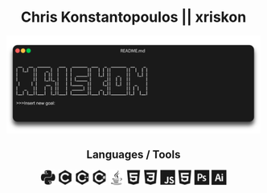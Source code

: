 <h1 align="center">Chris Konstantopoulos || xriskon</h1>


<p align="center"><img align="center" src=".github/banner.svg" width="900px"></img></p>

<h2 align="center">Languages / Tools</h2>

<p align="center">
    <img align="center" src=".github/Python.svg" width="30px"></img>
    <img align="center" src=".github/C.svg" width="30px"></img>
    <img align="center" src=".github/C++.svg" width="30px"></img>
    <img align="center" src=".github/C-Sharp.svg" width="30px"></img>
    <img align="center" src=".github/Java.svg" width="30px"></img>
    <img align="center" src=".github/HTML.svg" width="30px"></img>
    <img align="center" src=".github/CSS.svg" width="30px"></img>
    <img align="center" src=".github/Javascript.svg" width="30px"></img>
    <img align="center" src=".github/HTML.svg" width="30px"></img>
    <img align="center" src=".github/Photoshop.svg" width="30px"></img>
    <img align="center" src=".github/Illustrator.svg" width="30px"></img>
</p>
